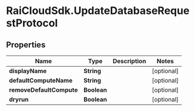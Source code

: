 # RaiCloudSdk.UpdateDatabaseRequestProtocol

## Properties

Name | Type | Description | Notes
------------ | ------------- | ------------- | -------------
**displayName** | **String** |  | [optional] 
**defaultComputeName** | **String** |  | [optional] 
**removeDefaultCompute** | **Boolean** |  | [optional] 
**dryrun** | **Boolean** |  | [optional] 


